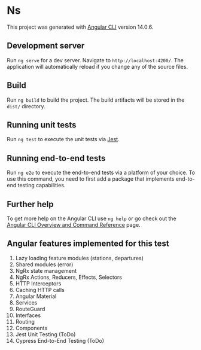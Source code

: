 # Ns

This project was generated with [Angular CLI](https://github.com/angular/angular-cli) version 14.0.6.

## Development server

Run `ng serve` for a dev server. Navigate to `http://localhost:4200/`. The application will automatically reload if you change any of the source files.

## Build

Run `ng build` to build the project. The build artifacts will be stored in the `dist/` directory.

## Running unit tests

Run `ng test` to execute the unit tests via [Jest](https://jestjs.io/).

## Running end-to-end tests

Run `ng e2e` to execute the end-to-end tests via a platform of your choice. To use this command, you need to first add a package that implements end-to-end testing capabilities.

## Further help

To get more help on the Angular CLI use `ng help` or go check out the [Angular CLI Overview and Command Reference](https://angular.io/cli) page.

## Angular features implemented for this test

1. Lazy loading feature modules (stations, departures)
2. Shared modules (error)
3. NgRx state management
4. NgRx Actions, Reducers, Effects, Selectors
5. HTTP Interceptors
6. Caching HTTP calls
7. Angular Material
8. Services
9. RouteGuard
10. Interfaces
11. Routing
12. Components
13. Jest Unit Testing (ToDo)
14. Cypress End-to-End Testing (ToDo)
